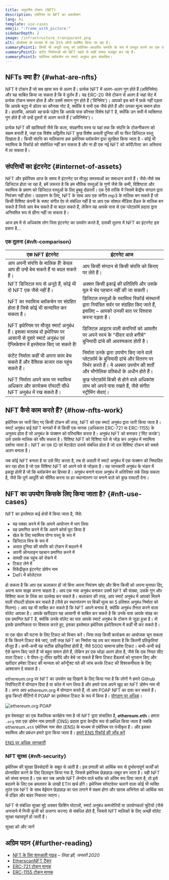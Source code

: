 ```yaml
---
title: अपूरणीय टोकन (NFT)
description: एथेरियम पर NFT का अवलोकन
lang: hi
template: use-cases
emoji: ":frame_with_picture:"
sidebarDepth: 2
image: /infrastructure_transparent.png
alt: होलोग्राम के माध्यम से एक Eth लोगो प्रदर्शित किया जा रहा है।
summaryPoint1: किसी भी अनूठी वस्तु को एथेरियम-आधारित सम्पत्ति के रूप में प्रस्तुत करने का एक तरीका।
summaryPoint2: कंटेंट निर्माताओं को NFT पहले से कहीं ज़्यादा मज़बूत कर रहे हैं।
summaryPoint3: एथेरियम ब्लॉकचेन पर स्मार्ट अनुबंध द्वारा संचालित।
---
```


## NFTs क्या हैं? \{#what-are-nfts}

NFT वे टोकन हैं जो सब खास रूप से अलग हैं। प्रत्येक NFT में अलग-अलग गुण होते हैं (अविनिमेय) और यह साबित किया जा सकता है कि वे दुर्लभ हैं। यह ERC-20 जैसे टोकन से अलग है जहां सेट में प्रत्येक टोकन समान होता है और उसमें समान गुण होते हैं ('विनिमेय')। आपको इस बारे में फ़र्क नहीं पड़ता कि आपके बटुए में डॉलर का कौनसा नोट है, क्योंकि वे सभी एक जैसे होते हैं और उनका मूल्य समान होता है। हालांकि, आपको _यह_ फ़र्क पड़ेगा कि आपके पास कौनसा विशेष NFT है, क्योंकि उन सभी में व्यक्तिगत गुण होते हैं जो उन्हें दूसरों से अलग करते हैं ('अविनिमेय')।

प्रत्येक NFT की खासियतों जैसे कि कला, संग्रहणीय वस्त्र या यहां तक कि संपत्ति के टोकनीकरण को सक्षम बनाती है, जहां एक विशेष अद्वितीय NFT कुछ विशेष असली दुनिया की या फिर डिजिटल वस्तु दिखाता है। किसी संपत्ति का मालिकाना हक इथेरियम ब्लॉकचेन द्वारा सुरक्षित किया जाता है - कोई भी स्वामित्व के रिकॉर्ड को संशोधित नहीं कर सकता है और ना ही एक नई NFT को कॉपी/पेस्ट कर अस्तित्व में ला सकता है।

<YouTube id="Xdkkux6OxfM" />

## संपत्तियों का इंटरनेट \{#internet-of-assets}

NFT और इथेरियम आज के समय में इंटरनेट पर मौजूद समस्याओं का समाधान करते हैं। जैसे-जैसे सब डिजिटल होता जा रहा है, हमें ज़रूरत है कि हम भौतिक वस्तुओं के गुणों जैसे कि कमी, विशिष्टता और स्वामित्व के प्रमाण को डिजिटल वस्तुओं के लिए हुबहू दोहरायें। एक ऐसे तरीके में जिसमें केंद्रीय संगठन द्वारा नियंत्रण नहीं होता। उदाहरण के लिए, NFT के साथ आप एक संगीत mp3 के मालिक बन सकते हैं जो किसी विशिष्ट कंपनी के स्पष्ट संगीत ऐप से संबंधित नहीं है या आप एक सोशल मीडिया हैंडल के मालिक बन सकते हैं जिसे आप बेच सकते हैं या बदल सकते हैं, लेकिन यह आपके पास से एक प्लेटफ़ॉर्म प्रदाता द्वारा अनियमित रूप से छीना नहीं जा सकता है।

आज हम में से अधिकांश लोग जिस इंटरनेट का उपयोग करते हैं, उसकी तुलना में NFT का इंटरनेट इस प्रकार है...

### एक तुलना \{#nft-comparison}

| एक NFT इंटरनेट                                                                                                                            | इंटरनेट आज                                                                                                                                                           |
| ----------------------------------------------------------------------------------------------------------------------------------------- | -------------------------------------------------------------------------------------------------------------------------------------------------------------------- |
| आप अपनी संपत्ति के मालिक हैं! केवल आप ही उन्हें बेच सकते हैं या बदल सकते हैं।                                                             | आप किसी संगठन से किसी संपत्ति को किराए पर लेते हैं।                                                                                                                  |
| NFT डिजिटल रूप से अनूठे हैं, कोई भी दो NFT एक जैसे नहीं हैं।                                                                              | अक्सर किसी इकाई की प्रतिलिपि और उसके मूल मे भेद पहचान नहीं की जा सकती।                                                                                               |
| NFT का स्वामित्व ब्लॉकचेन पर संग्रहित होता है जिसे कोई भी सत्यापित कर सकता है।                                                            | डिजिटल वस्तुओं के स्वामित्व रिकॉर्ड संस्थानों द्वारा नियंत्रित सर्वर पर संग्रहित किए जाते हैं, इसलिए – आपको उनकी बात पर विश्वास करना पड़ता है।                       |
| NFT इथेरियम पर मौजूद स्मार्ट अनुबंध हैं। इसका मतलब वो इथेरियम पर आसानी से दूसरे स्मार्ट अनुबंध एवं ऐप्लिकेशन में इस्तेमाल किए जा सकते है! | डिजिटल आइटम वाली कंपनियों को आमतौर पर अपने स्वयं के "दीवार वाले बगीचे" बुनियादी ढांचे की आवश्यकता होती है।                                                           |
| कंटेंट निर्माता कहीं भी अपना काम बेच सकते हैं और वैश्विक बाजार तक पहुंच सकते हैं।                                                         | निर्माता उनके द्वारा उपयोग किए जाने वाले प्लेटफ़ॉर्म के बुनियादी ढांचे और वितरण पर निर्भर करते हैं। ये अक्सर उपयोग की शर्तों और भौगोलिक प्रतिबंधों के अधीन होते हैं। |
| NFT निर्माता अपने काम पर स्वामित्व अधिकार और कार्यक्रम रॉयल्टी सीधे NFT अनुबंध में रख सकते हैं।                                           | कुछ प्लेटफ़ॉर्म बिक्री से होने वाले अधिकांश लाभ को अपने पास रखते हैं, जैसे संगीत स्ट्रीमिंग सेवाएं।                                                                  |

## NFT कैसे काम करते हैं? \{#how-nfts-work}

इथेरियम पर जारी किए गए किसी टोकन की तरह, NFT को एक स्मार्ट अनुबंध द्वारा जारी किया जाता है। स्मार्ट अनुबंध कई NFT मानकों में से किसी एक मानक (अधिकतर ERC-721 या ERC-1155) के अनुरूप होता है जो अनुबंध के फंक्शन को परिभाषित करता है। अनुबंध NFT को बनाकर ('मिंट करके') उसे उसके मालिक को सौंप सकता है। विशिष्ट NFT को विशिष्ट पते से जोड़ कर अनुबंध में स्वामित्व दर्शाया जाता है। NFT का एक ID एवं मेटाडेटा उससे संबंधित होता है जो उस विशिष्ट टोकन को सबसे अलग बनाता है।

जब कोई NFT बनाता है या उसे मिंट करता है, तब वो असली में स्मार्ट अनुबंध में एक फंक्शन को निष्पादित कर रहा होता है जो एक विशिष्ट NFT को अपने पते से जोड़ता है। यह जानकारी अनुबंध के भंडार में इकठ्ठा होती है जो कि ब्लॉकचेन का हिस्सा है। अनुबंध बनाने वाला अनुबंध में अतिरिक्त तर्क लिख सकता है, जैसे कि पूर्ण आपूर्ति को सीमित करना या हर स्थानांतरण पर बनाने वाले को कुछ रायल्टी देना।

## NFT का उपयोग किसके लिए किया जाता है? \{#nft-use-cases}

NFT का इस्तेमाल कई क्षेत्रों में किया जाता है, जैसे:

- यह पक्का करने में कि आपने आयोजन में भाग लिया
- यह प्रमाणित करने में कि आपने कोर्स पूरा किया है
- खेल के लिए स्वामित्व योग्य वस्तु के रूप में
- डिजिटल चित्र के रूप में
- असल दुनिया की संपत्ति को टोकन में बदलने में
- अपनी ऑनलाइन पहचान प्रमाणित करने में
- सामग्री तक पहुंच को रोकने में
- टिकट लेने में
- विकेंद्रीकृत इंटरनेट डोमेन नाम
- DeFi में कोलेटरल

हो सकता है कि आप एक कलाकार हों जो बिना अपना नियंत्रण खोए और बिना किसी को अपना मुनाफा दिए, अपना काम साझा करना चाहता है। आप एक नया अनुबंध बनाकर उसमें NFT की संख्या, उसके गुण और विशिष्ट कला के लिंक का उल्लेख कर सकते है। कलाकार की तरह, आप स्मार्ट अनुबंध में आपको मिलने वाली रॉयल्टी प्रोग्राम कर सकते हैं (जैसे हर स्थानांतरण पर बिक्री मूल्य का 5 प्रतिशत अनुबंध निर्माता को मिलना)। आप यह भी साबित कर सकते है कि NFT आपने बनाया है, क्योंकि अनुबंध तैनात करने वाला वॉलेट आपका है। आपके खरीददार यह आसानी से साबित कर सकते है कि उनके पास आपके संग्रह का एक प्रमाणित NFT है, क्योंकि उनके वॉलेट का पता आपके स्मार्ट अनुबंध के टोकन से जुड़ा हुआ है। वो इसके प्रामाणिकता पर विश्वास करते हुए, इसका इस्तेमाल इथेरियम इकोसिस्टम में कहीं भी कर सकते है।

या एक खेल की घटना के लिए टिकट को विचार करें। जिस तरह किसी कार्यक्रम का आयोजक चुन सकता है कि कितने टिकट बेचे जाएं, उसी तरह NFT का निर्माता यह तय कर सकता है कि कितनी प्रतिकृतियां मौजूद हैं। कभी-कभी यह सटीक प्रतिकृतियां होती हैं, जैसे 5000 सामान्य प्रवेश टिकट। कभी-कभी कई ऐसे खनन किए जाते हैं जो बहुत समान होते हैं, लेकिन हर एक थोड़ा अलग होता है, जैसे कि एक नियत सीट वाला टिकट। ये पीयर-टू-पीयर खरीदे और बेचे जा सकते हैं बिना टिकट हैंडलर्स को भुगतान किए और खरीदार हमेशा टिकट की मान्यता को कॉन्ट्रैक्ट पते की जांच करके टिकट की विश्वसनीयता के लिए आश्वासन दे सकता है।

ethereum.org पर NFT का उपयोग यह दिखाने के लिए किया गया है कि लोगों ने हमारे Github रिपॉजिटरी में योगदान दिया है या कॉल में भाग लिया है और हमारे पास अपने खुद का NFT डोमेन नाम भी है। अगर आप ethereum.org में योगदान करते हैं, तो आप POAP NFT का दावा कर सकते हैं। कुछ क्रिप्टो मीटिंगों में POAP का इस्तेमाल टिकट के रूप में किया है। [योगदान पर अधिक](/contributing/#poap)।

![ethereum.org POAP](./poap.png)

इस वेबसाइट का एक वैकल्पिक कार्यक्षेत्र नाम है जो NFT द्वारा संचालित है, **ethereum.eth**। हमारा `.org` पता एक डोमेन नाम प्रणाली (DNS) प्रदाता द्वारा केन्द्रीय रूप से प्रबंधित किया जाता है जबकि ethereum`.eth` एथेरियम नाम सेवा (ENS) के माध्यम से एथेरियम पर पंजीकृत है। और इसका स्वामित्व और प्रबंधन हमारे द्वारा किया जाता है। [हमारे ENS रिकॉर्ड की जाँच करें](https://app.ens.domains/name/ethereum.eth)

[ENS पर अधिक जानकारी](https://app.ens.domains)

<Divider />

### NFT सुरक्षा \{#nft-security}

इथेरियम की सुरक्षा हिस्सेदारी के सबूत से आती है। इस प्रणाली को आर्थिक रूप से दुर्भावनापूर्ण कार्यों को प्रोत्साहित करने के लिए डिज़ाइन किया गया है, जिससे इथेरियम छेड़छाड़-सबूत बन जाता है। यही NFT को संभव बनाता है। एक बार जब आपके NFT लेनदेन वाले ब्लॉक को अंतिम रूप दिया जाता है, तो इसे बदलने के लिए एक हमलावर के लाखों ETH खर्च होंगे। इथेरियम सॉफ्टवेयर चलाने वाला कोई भी व्यक्ति तुरंत एक NFT के साथ बेईमान छेड़छाड़ का पता लगाने में सक्षम होगा और खराब अभिनेता को आर्थिक रूप से दंडित और बाहर निकाला जाएगा।

NFT से संबंधित सुरक्षा मुद्दे अक्सर फ़िशिंग घोटालों, स्मार्ट अनुबंध कमजोरियों या उपयोगकर्ता त्रुटियों (जैसे अनजाने में निजी कुंजी को उजागर करना) से संबंधित होते हैं, जिससे NFT मालिकों के लिए अच्छी वॉलेट सुरक्षा महत्वपूर्ण हो जाती है।

<ButtonLink to="/security/">
  सुरक्षा को और जानें
</ButtonLink>

## अग्रिम पठन \{#further-reading}

- [NFT के लिए शुरुआती गाइड](https://linda.mirror.xyz/df649d61efb92c910464a4e74ae213c4cab150b9cbcc4b7fb6090fc77881a95d) – _लिंडा झी, जनवरी 2020_
- [EtherscanNFT ट्रैकर](https://etherscan.io/nft-top-contracts)
- [ERC-721 टोकन मानक](/developers/docs/standards/tokens/erc-721/)
- [ERC-1155 टोकन मानक](/developers/docs/standards/tokens/erc-1155/)

<Divider />

<QuizWidget quizKey="nfts" />
